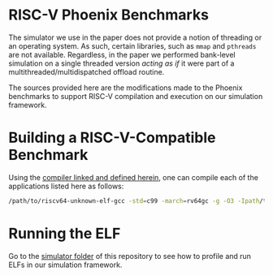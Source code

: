# RISC-V Phoenix Benchmarks

The simulator we use in the paper does not provide a notion of threading or an operating system. As such, certain libraries, such as `mmap` and `pthreads` are not available. Regardless, in the paper we performed bank-level simulation on a single threaded version *acting as if* it were part of a multithreaded/multidispatched offload routine. 

The sources provided here are the modifications made to the Phoenix benchmarks to support RISC-V compilation and execution on our simulation framework. 

# Building a RISC-V-Compatible Benchmark

Using the [compiler linked and defined herein](https://github.com/dovedevic/blimp), one can compile each of the applications listed here as follows:

```sh
/path/to/riscv64-unknown-elf-gcc -std=c99 -march=rv64gc -g -O3 -Ipath/to/chronometry/c_h_and_o_files /path/to/stopwatch.o -lm -o risc-kmeans-pthread.elf risc-kmeans-pthread.c
```

# Running the ELF

Go to the [simulator folder](https://github.com/dovedevic/blimp) of this repository to see how to profile and run ELFs in our simulation framework.
